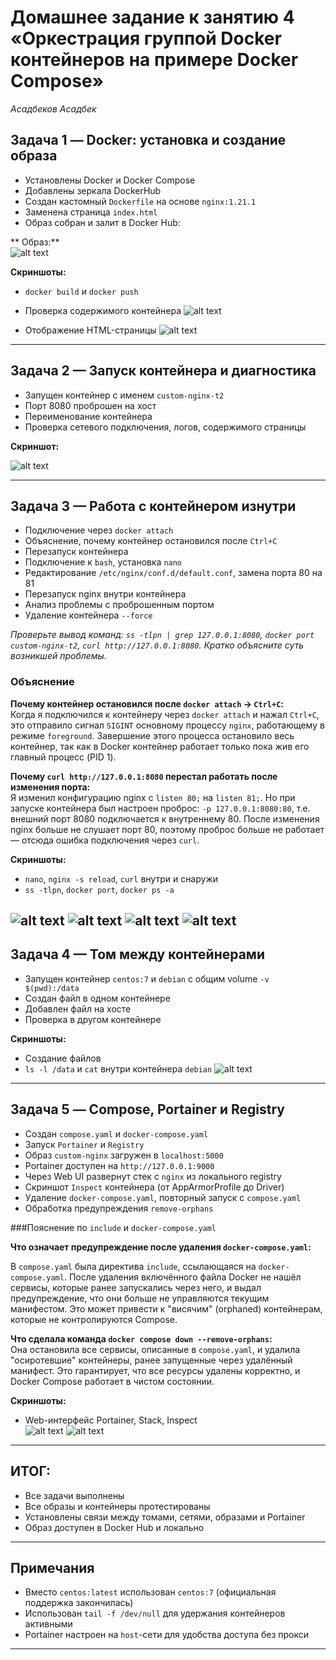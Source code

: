 # Домашнее задание к занятию 4 «Оркестрация группой Docker контейнеров на примере Docker Compose»

*Асадбеков Асадбек*

## Задача 1 — Docker: установка и создание образа

- Установлены Docker и Docker Compose  
- Добавлены зеркала DockerHub  
- Создан кастомный `Dockerfile` на основе `nginx:1.21.1`  
- Заменена страница `index.html`  
- Образ собран и залит в Docker Hub:

** Образ:**  
![alt text](https://hub.docker.com/repository/docker/asadnet/custom-nginx/general)

**Скриншоты:**  
- `docker build` и `docker push`

- Проверка содержимого контейнера
![alt text](https://github.com/asad-bekov/hw-20/raw/main/img/1.png)

- Отображение HTML-страницы
![alt text](https://github.com/asad-bekov/hw-20/raw/main/img/2.png)

---

## Задача 2 — Запуск контейнера и диагностика

- Запущен контейнер с именем `custom-nginx-t2`  
- Порт 8080 проброшен на хост  
- Переименование контейнера  
- Проверка сетевого подключения, логов, содержимого страницы

**Скриншот:**  

![alt text](https://github.com/asad-bekov/hw-20/raw/main/img/3.png)

---

## Задача 3 — Работа с контейнером изнутри

- Подключение через `docker attach`  
- Объяснение, почему контейнер остановился после `Ctrl+C`  
- Перезапуск контейнера  
- Подключение к `bash`, установка `nano`  
- Редактирование `/etc/nginx/conf.d/default.conf`, замена порта 80 на 81  
- Перезапуск nginx внутри контейнера  
- Анализ проблемы с проброшенным портом  
- Удаление контейнера `--force`
  
*Проверьте вывод команд: `ss -tlpn | grep 127.0.0.1:8080`, `docker port custom-nginx-t2`, `curl http://127.0.0.1:8080`. Кратко объясните суть возникшей проблемы.*

### Объяснение

**Почему контейнер остановился после `docker attach` → `Ctrl+C`:**  
Когда я подключился к контейнеру через `docker attach` и нажал `Ctrl+C`, это отправило сигнал `SIGINT` основному процессу `nginx`, работающему в режиме `foreground`. Завершение этого процесса остановило весь контейнер, так как в Docker контейнер работает только пока жив его главный процесс (PID 1).

**Почему `curl http://127.0.0.1:8080` перестал работать после изменения порта:**  
Я изменил конфигурацию nginx с `listen 80;` на `listen 81;`. Но при запуске контейнера был настроен проброс: `-p 127.0.0.1:8080:80`, т.е. внешний порт 8080 подключается к внутреннему 80. После изменения nginx больше не слушает порт 80, поэтому проброс больше не работает — отсюда ошибка подключения через `curl`.

**Скриншоты:**  
- `nano`, `nginx -s reload`, `curl` внутри и снаружи  
- `ss -tlpn`, `docker port`, `docker ps -a`

![alt text](https://github.com/asad-bekov/hw-20/raw/main/img/3.png)
![alt text](https://github.com/asad-bekov/hw-20/raw/main/img/4.png)
![alt text](https://github.com/asad-bekov/hw-20/raw/main/img/5.png)
![alt text](https://github.com/asad-bekov/hw-20/raw/main/img/6.png)
---

## Задача 4 — Том между контейнерами

- Запущен контейнер `centos:7` и `debian` с общим volume `-v $(pwd):/data`  
- Создан файл в одном контейнере  
- Добавлен файл на хосте  
- Проверка в другом контейнере

**Скриншоты:**  
- Создание файлов
- `ls -l /data` и `cat` внутри контейнера `debian`
![alt text](https://github.com/asad-bekov/hw-20/raw/main/img/6.png)
---

## Задача 5 — Compose, Portainer и Registry

- Создан `compose.yaml` и `docker-compose.yaml`  
- Запуск `Portainer` и `Registry`  
- Образ `custom-nginx` загружен в `localhost:5000`  
- Portainer доступен на `http://127.0.0.1:9000`  
- Через Web UI развернут стек с `nginx` из локального registry  
- Скриншот `Inspect` контейнера (от AppArmorProfile до Driver)  
- Удаление `docker-compose.yaml`, повторный запуск с `compose.yaml`  
- Обработка предупреждения `remove-orphans`

###Пояснение по `include` и `docker-compose.yaml`

**Что означает предупреждение после удаления `docker-compose.yaml`:**  

В `compose.yaml` была директива `include`, ссылающаяся на `docker-compose.yaml`. После удаления включённого файла Docker не нашёл сервисы, которые ранее запускались через него, и выдал предупреждение, что они больше не управляются текущим манифестом. Это может привести к "висячим" (orphaned) контейнерам, которые не контролируются Compose.

**Что сделала команда `docker compose down --remove-orphans`:**  
Она остановила все сервисы, описанные в `compose.yaml`, и удалила "осиротевшие" контейнеры, ранее запущенные через удалённый манифест. Это гарантирует, что все ресурсы удалены корректно, и Docker Compose работает в чистом состоянии.

**Скриншоты:**  

- Web-интерфейс Portainer, Stack, Inspect  
![alt text](https://github.com/asad-bekov/hw-20/raw/main/img/7.png)
![alt text](https://github.com/asad-bekov/hw-20/raw/main/img/8.png)
---

## ИТОГ:

- Все задачи выполнены  
- Все образы и контейнеры протестированы  
- Установлены связи между томами, сетями, образами и Portainer  
- Образ доступен в Docker Hub и локально

---

## Примечания

- Вместо `centos:latest` использован `centos:7` (официальная поддержка закончилась)
- Использован `tail -f /dev/null` для удержания контейнеров активными
- Portainer настроен на `host`-сети для удобства доступа без прокси

---
